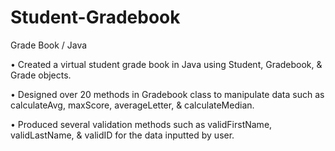 # Student-Gradebook

Grade Book / Java

• Created a virtual student grade book in Java using Student, Gradebook, & Grade objects.

• Designed over 20 methods in Gradebook class to manipulate data such as calculateAvg,
maxScore, averageLetter, & calculateMedian.

• Produced several validation methods such as validFirstName, validLastName, & validID for the
data inputted by user.
